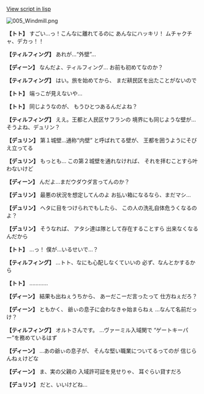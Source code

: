 [View script in lisp](../scripts/1510902.txt)

![005_Windmill.png](../images/backgrounds/005_Windmill.png)

**【トト】**
すごい…っ！こんなに離れてるのに
あんなにハッキリ！
ムチャクチャ、デカっ！！

**【ティルフィング】**
あれが…“外壁”…

**【ディーン】**
なんだよ、ティルフィング…
お前も初めてなのか？

**【ティルフィング】**
はい。旅を始めてから、
まだ耕民区を出たことがないので

**【トト】**
端っこが見えないや…

**【トト】**
同じようなのが、
もうひとつあるんだよね？

**【ティルフィング】**
ええ。王都と人民区サフランの
境界にも同じような壁が…
そうよね、デュリン？

**【デュリン】**
第１城壁…通称“内壁”
と呼ばれてる壁が、
王都を囲うようにそびえ立ってる

**【デュリン】**
もっとも…
この第２城壁を通れなければ、
それを拝むことすら叶わないけど

**【ディーン】**
んだよ…まだウダウダ言ってんのか？

**【デュリン】**
最悪の状況を想定してんのよ
お払い箱になるなら、まだマシ…

**【デュリン】**
ヘタに目をつけられでもしたら、
この人の洗礼自体危うくなるのよ？

**【デュリン】**
そうなれば、
アタシ達は隊として存在することすら
出来なくなるんだから

**【トト】**
…っ！
僕が…いるせいで…？

**【ティルフィング】**
…トト、なにも心配しなくていいの
必ず、なんとかするから

**【トト】**
…………

**【ディーン】**
結果も出ねぇうちから、
あーだこーだ言ったって
仕方ねぇだろ？

**【ディーン】**
ともかく、
爺ぃの息子に会わなきゃ始まらねぇ
…なんて名前だっけ？

**【ティルフィング】**
オルトさんです。
…ヴァーミル入域関で
“ゲートキーパー”を務めているはず

**【ディーン】**
…あの爺ぃの息子が、
そんな堅い職業についてるってのが
信じらんねぇけどな

**【ディーン】**
ま、実の父親の
入域許可証を見せりゃ、
耳ぐらい貸すだろ

**【デュリン】**
だと、いいけどね…